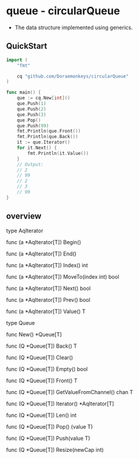 

# queue - circularQueue

 - The data structure implemented using generics.

## QuickStart

```go
import (
	"fmt"

	cq "github.com/Doraemonkeys/circularQueue"
)

func main() {
	que := cq.New[int]()
	que.Push(1)
	que.Push(2)
	que.Push(3)
	que.Pop()
	que.Push(99)
	fmt.Println(que.Front())
	fmt.Println(que.Back())
	it := que.Iterator()
	for it.Next() {
		fmt.Println(it.Value())
	}
	// Output:
	// 2
	// 99
	// 2
	// 3
	// 99
}

```





## overview

type AqIterator

func (a *AqIterator[T]) Begin()

func (a *AqIterator[T]) End()

func (a *AqIterator[T]) Index() int

func (a *AqIterator[T]) MoveTo(index int) bool

func (a *AqIterator[T]) Next() bool

func (a *AqIterator[T]) Prev() bool

func (a *AqIterator[T]) Value() T


type Queue

func New() *Queue[T]

func (Q *Queue[T]) Back() T

func (Q *Queue[T]) Clear()

func (Q *Queue[T]) Empty() bool

func (Q *Queue[T]) Front() T

func (Q *Queue[T]) GetValueFromChannel() chan T

func (Q *Queue[T]) Iterator() *AqIterator[T]

func (Q *Queue[T]) Len() int

func (Q *Queue[T]) Pop() (value T)

func (Q *Queue[T]) Push(value T)

func (Q *Queue[T]) Resize(newCap int)


